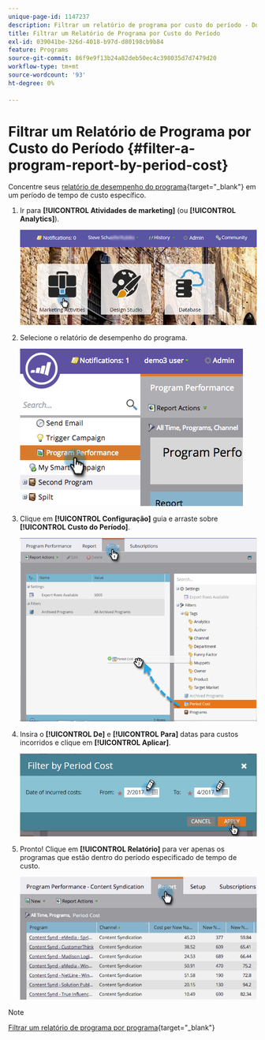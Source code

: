```yaml
---
unique-page-id: 1147237
description: Filtrar um relatório de programa por custo do período - Documentação do Marketo - Documentação do produto
title: Filtrar um Relatório de Programa por Custo do Período
exl-id: 039041be-326d-4018-b97d-d80198cb9b84
feature: Programs
source-git-commit: 86f9e9f13b24a82deb50ec4c398035d7d7479d20
workflow-type: tm+mt
source-wordcount: '93'
ht-degree: 0%

---
```


# Filtrar um Relatório de Programa por Custo do Período {#filter-a-program-report-by-period-cost}

Concentre seus [relatório de desempenho do programa](/help/marketo/product-docs/core-marketo-concepts/programs/program-performance-report/create-a-program-performance-report.md){target="_blank"} em um período de tempo de custo específico.

1. Ir para **[!UICONTROL Atividades de marketing]** (ou **[!UICONTROL Analytics]**).

   ![](assets/login-marketing-activities-1.png)

1. Selecione o relatório de desempenho do programa.

   ![](assets/image2014-9-23-16-3a22-3a52.png)

1. Clique em **[!UICONTROL Configuração]** guia e arraste sobre **[!UICONTROL Custo do Período]**.

   ![](assets/lm-86194-1.png)

1. Insira o **[!UICONTROL De]** e **[!UICONTROL Para]** datas para custos incorridos e clique em **[!UICONTROL Aplicar]**.

   ![](assets/lm-86194-2a-hands.png)

1. Pronto! Clique em **[!UICONTROL Relatório]** para ver apenas os programas que estão dentro do período especificado de tempo de custo.

   ![](assets/lm-86194-report-tab.png)

>[!NOTE]
>
>[Filtrar um relatório de programa por programa](/help/marketo/product-docs/core-marketo-concepts/programs/program-performance-report/filter-a-program-report-by-program.md){target="_blank"}
